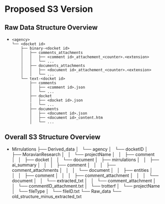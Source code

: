 # Proposed S3 Version 

## Raw Data Structure Overview 

-     <agency>
      └── <docket id>
          ├── binary-<docket id>
          │   ├── comments_attachments
          │   │   ├── <comment id>_attachement_<counter>.<extension>
          │   │   └── ...
          │   ├── documents_attachments
          │   │   ├── <document id>_attachement_<counter>.<extension>
          │   │   └── ...
          └── text-<docket id>
              ├── comments
              │   ├── <comment id>.json
              │   └── ...
              ├── docket
              │   ├── <docket id>.json
              |   └── ...
              ├── documents
              │   ├── <document id>.json
              │   ├── <document id>_content.htm
              │   └── ...


## Overall S3 Structure Overview

- Mirrulations
    ├── Derived_data
    │   └── agency
    │       └── docketID
    │           ├── MoravianResearch
    │           │   └── projectName
    │           │       ├── comment
    │           │       ├── docket
    │           │       └── document
    │           ├── mirrulations
    │           │   ├── ai_summary
    │           │   │   ├── comment
    │           │   │   ├── comment_attachments
    │           │   │   └── document
    │           │   ├── entities
    │           │   │   ├── comment
    │           │   │   ├── comment_attachment
    │           │   │   └── document
    │           │   └── extracted_txt
    │           │       └── comment_attachment
    │           │           └── commentID_attachment.txt
    │           └── trotterf
    │               └── projectName
    │                   └── fileType
    │                       └── fileID.txt
    └── Raw_data
        └── old_structure_minus_extracted_txt
